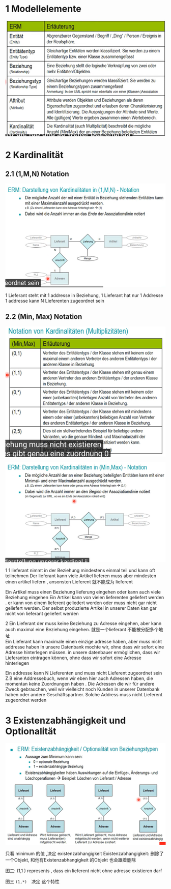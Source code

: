 

# 1 Modellelemente 


![](image/Pasted%20image%2020241027171743.png)



# 2 Kardinalität


## 2.1 (1,M,N) Notation


![](image/Pasted%20image%2020241027173947.png)



1 Lieferant steht mit 1 addresse in Beziehung, 1 Lieferant hat nur 1 Addresse 
1 addresse  kann N Lieferenten zugeordnet sein 



## 2.2 (Min, Max) Notation

![](image/Pasted%20image%2020241027181133.png)




![](image/Pasted%20image%2020241027174512.png)

1 
1 lieferant nimmt in der Beziehung mindestens einmal teil und kann oft teilnehmen 
Der lieferant kann viele Artikel  lieferen muss aber mindesten einen artikel liefern , ansonsten Lieferent 就不能成为 lieferent 

Ein Artikel muss  einen Beziehung lieferung eingehen oder kann auch viele Beziehung eingehen
Ein Artikel kann von vielen lieferenten geliefert werden . er kann von einem lieferent geliedert werden oder muss nicht gar nicht geliefert werden. 
Der selbst produzierte Artikel in unserer Daten kan gar nicht von lieferant geliefert werden 


2 
Ein Lieferant der muss keine Beziehung zu Adresse eingehen, aber kann auch maximal eine Beziehung eingehen.  就是一个lieferant 不能被分配多个地址  
Ein Lieferant kann maximale einen  einzige adresse haben, aber muss nicht addresse haben 
In unsere Datenbank mochte wir, ohne dass wir sofort eine Adresse hinterlegen müssen.
in unsere datenbauer ermöglichen, dass wir Lieferanten eintragen können, ohne dass wir sofort eine Adresse hinterlegen


Ein addresse  kann N Lieferenten  und muss nicht Lieferent zugeordnet sein 
Z.B eine Addressebuch, wenn wir eben hier auch Adressen haben, die momentan keine Zuordnungen haben . 
Die Adressen die wir für andere Zweck gebrauchen, weil wir vielleicht noch Kunden in unserer Datenbank haben oder andere Geschäftspartner. Solche Address muss nicht Lieferent zugeordnet werden 




# 3 Existenzabhängigkeit und Optionalität 


![](image/Pasted%20image%2020241027183159.png)


只看 minimum  的值 ,决定 existenzabhangigkeit 
Existenzabhangigkeit:  删除了一个Objekt, 和他有Existenzabhangigkeit 的Objekt 也会跟着删除 


图二:
(1,1 ) represents , dass ein lieferent nicht ohne adresse existieren darf 

图三 
`(1,*)  `决定 这个特性

